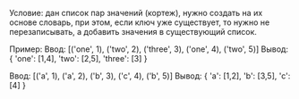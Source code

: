 Условие: дан список пар значений (кортеж), нужно  создать на их основе словарь, при этом, если  ключ  уже  существует, то нужно не перезаписывать, а добавить значения в существующий список.

Пример:
Ввод:
[('one', 1), ('two', 2), ('three', 3), ('one', 4), ('two', 5)]
Вывод:
{
   'one': [1,4],
   'two': [2,5],
   'three': [3]
}

Ввод:
[('a', 1), ('a', 2), ('b', 3), ('c', 4), ('b', 5)]
Вывод:
{
   'a': [1,2],
  'b': [3,5],
  'c': [4]
}
